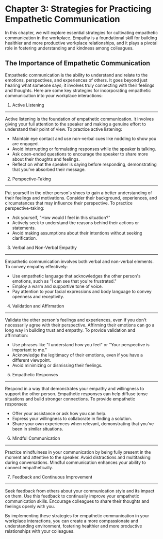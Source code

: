 Chapter 3: Strategies for Practicing Empathetic Communication
=============================================================

In this chapter, we will explore essential strategies for cultivating empathetic communication in the workplace. Empathy is a foundational skill for building healthier and more productive workplace relationships, and it plays a pivotal role in fostering understanding and kindness among colleagues.

The Importance of Empathetic Communication
------------------------------------------

Empathetic communication is the ability to understand and relate to the emotions, perspectives, and experiences of others. It goes beyond just hearing what someone says; it involves truly connecting with their feelings and thoughts. Here are some key strategies for incorporating empathetic communication into your workplace interactions:

1. Active Listening
-------------------

Active listening is the foundation of empathetic communication. It involves giving your full attention to the speaker and making a genuine effort to understand their point of view. To practice active listening:

* Maintain eye contact and use non-verbal cues like nodding to show you are engaged.
* Avoid interrupting or formulating responses while the speaker is talking.
* Ask open-ended questions to encourage the speaker to share more about their thoughts and feelings.
* Reflect on what the speaker is saying before responding, demonstrating that you've absorbed their message.

2. Perspective-Taking
---------------------

Put yourself in the other person's shoes to gain a better understanding of their feelings and motivations. Consider their background, experiences, and circumstances that may influence their perspective. To practice perspective-taking:

* Ask yourself, "How would I feel in this situation?"
* Actively seek to understand the reasons behind their actions or statements.
* Avoid making assumptions about their intentions without seeking clarification.

3. Verbal and Non-Verbal Empathy
--------------------------------

Empathetic communication involves both verbal and non-verbal elements. To convey empathy effectively:

* Use empathetic language that acknowledges the other person's emotions, such as "I can see that you're frustrated."
* Employ a warm and supportive tone of voice.
* Pay attention to your facial expressions and body language to convey openness and receptivity.

4. Validation and Affirmation
-----------------------------

Validate the other person's feelings and experiences, even if you don't necessarily agree with their perspective. Affirming their emotions can go a long way in building trust and empathy. To provide validation and affirmation:

* Use phrases like "I understand how you feel" or "Your perspective is important to me."
* Acknowledge the legitimacy of their emotions, even if you have a different viewpoint.
* Avoid minimizing or dismissing their feelings.

5. Empathetic Responses
-----------------------

Respond in a way that demonstrates your empathy and willingness to support the other person. Empathetic responses can help diffuse tense situations and build stronger connections. To provide empathetic responses:

* Offer your assistance or ask how you can help.
* Express your willingness to collaborate in finding a solution.
* Share your own experiences when relevant, demonstrating that you've been in similar situations.

6. Mindful Communication
------------------------

Practice mindfulness in your communication by being fully present in the moment and attentive to the speaker. Avoid distractions and multitasking during conversations. Mindful communication enhances your ability to connect empathetically.

7. Feedback and Continuous Improvement
--------------------------------------

Seek feedback from others about your communication style and its impact on them. Use this feedback to continually improve your empathetic communication skills. Encourage colleagues to share their thoughts and feelings openly with you.

By implementing these strategies for empathetic communication in your workplace interactions, you can create a more compassionate and understanding environment, fostering healthier and more productive relationships with your colleagues.
